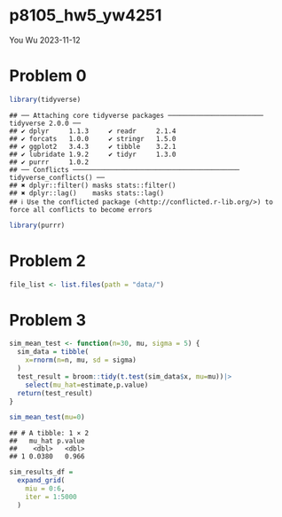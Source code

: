 p8105_hw5_yw4251
================
You Wu
2023-11-12

# Problem 0

``` r
library(tidyverse)
```

    ## ── Attaching core tidyverse packages ──────────────────────── tidyverse 2.0.0 ──
    ## ✔ dplyr     1.1.3     ✔ readr     2.1.4
    ## ✔ forcats   1.0.0     ✔ stringr   1.5.0
    ## ✔ ggplot2   3.4.3     ✔ tibble    3.2.1
    ## ✔ lubridate 1.9.2     ✔ tidyr     1.3.0
    ## ✔ purrr     1.0.2     
    ## ── Conflicts ────────────────────────────────────────── tidyverse_conflicts() ──
    ## ✖ dplyr::filter() masks stats::filter()
    ## ✖ dplyr::lag()    masks stats::lag()
    ## ℹ Use the conflicted package (<http://conflicted.r-lib.org/>) to force all conflicts to become errors

``` r
library(purrr)
```

# Problem 2

``` r
file_list <- list.files(path = "data/")
```

# Problem 3

``` r
sim_mean_test <- function(n=30, mu, sigma = 5) {
  sim_data = tibble(
    x=rnorm(n=n, mu, sd = sigma)
  )
  test_result = broom::tidy(t.test(sim_data$x, mu=mu))|>
    select(mu_hat=estimate,p.value)
  return(test_result)
}

sim_mean_test(mu=0)
```

    ## # A tibble: 1 × 2
    ##   mu_hat p.value
    ##    <dbl>   <dbl>
    ## 1 0.0380   0.966

``` r
sim_results_df = 
  expand_grid(
    miu = 0:6,
    iter = 1:5000
  )
```
